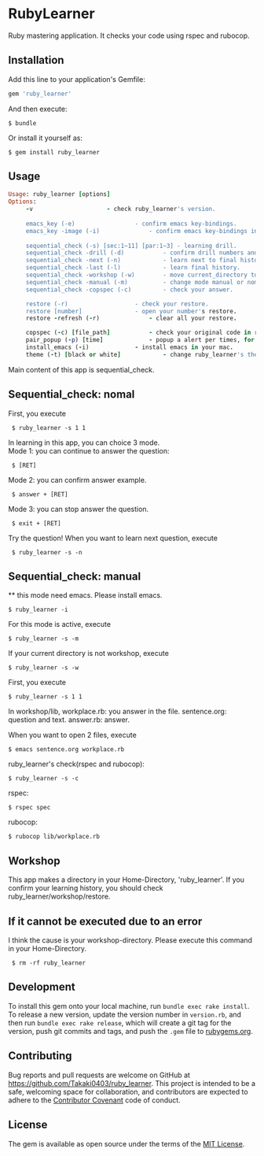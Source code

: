 # RubyLearner

Ruby mastering application.
It checks your code using rspec and rubocop.

## Installation

Add this line to your application's Gemfile:

```ruby
gem 'ruby_learner'
```

And then execute:

    $ bundle

Or install it yourself as:

    $ gem install ruby_learner

## Usage
```ruby
Usage: ruby_learner [options]
Options:
	 -v						- check ruby_learner's version.
	 
	 emacs_key (-e)					- confirm emacs key-bindings.
	 emacs_key -image (-i)				- confirm emacs key-bindings in the image.
	 
	 sequential_check (-s) [sec:1~11] [par:1~3]	- learning drill.
	 sequential_check -drill (-d)	 		- confirm drill numbers and contents.
	 sequential_check -next (-n)			- learn next to final history.
	 sequential_check -last (-l)			- learn final history.
	 sequential_check -workshop (-w)		- move current_directory to workshop.
	 sequential_check -manual (-m)			- change mode manual or nomal.
	 sequential_check -copspec (-c)			- check your answer.

	 restore (-r)	  				- check your restore.
	 restore [number]				- open your number's restore.
	 restore -refresh (-r)				- clear all your restore.

	 copspec (-c) [file_path]			- check your original code in ruby_learner.
	 pair_popup (-p) [time]				- popup a alert per times, for pair_programing.
	 install_emacs (-i)				- install emacs in your mac.
	 theme (-t) [black or white]			- change ruby_learner's theme.
```

Main content of this app is sequential_check.

## Sequential_check: nomal
First, you execute

     $ ruby_learner -s 1 1
       
In learning in this app, you can choice 3 mode.  
Mode 1: you can continue to answer the question:

     $ [RET]

Mode 2: you can confirm answer example.

     $ answer + [RET]

Mode 3: you can stop answer the question.

     $ exit + [RET]

Try the question!
When you want to learn next question, execute

     $ ruby_learner -s -n

## Sequential_check: manual
** this mode need emacs. Please install emacs.

    $ ruby_learner -i
    
For this mode is active, execute

    $ ruby_learner -s -m

If your current directory is not workshop, execute

    $ ruby_learner -s -w
   
First, you execute

    $ ruby_learner -s 1 1

In workshop/lib,
workplace.rb: you answer in the file.
sentence.org: question and text.
answer.rb: answer.

When you want to open 2 files, execute

    $ emacs sentence.org workplace.rb

ruby_learner's check(rspec and rubocop):

    $ ruby_learner -s -c

rspec:

    $ rspec spec
    
rubocop:

    $ rubocop lib/workplace.rb

## Workshop

This app makes a directory in your Home-Directory, 'ruby_learner'. If you confirm your learning history, you should check ruby_learner/workshop/restore.

## If it cannot be executed due to an error

I think the cause is your workshop-directory. Please execute this command in your Home-Directory.

     $ rm -rf ruby_learner


## Development

To install this gem onto your local machine, run `bundle exec rake install`. To release a new version, update the version number in `version.rb`, and then run `bundle exec rake release`, which will create a git tag for the version, push git commits and tags, and push the `.gem` file to [rubygems.org](https://rubygems.org).

## Contributing

Bug reports and pull requests are welcome on GitHub at https://github.com/Takaki0403/ruby_learner. This project is intended to be a safe, welcoming space for collaboration, and contributors are expected to adhere to the [Contributor Covenant](http://contributor-covenant.org) code of conduct.

## License

The gem is available as open source under the terms of the [MIT License](https://opensource.org/licenses/MIT).
